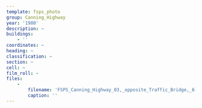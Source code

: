 ```yaml
---
template: fsps_photo
group: Canning_Highway
year: '1980'
description: ~
buildings:
    - ''
coordinates: ~
heading: ~
classification: ~
section: ~
cell: ~
film_roll: ~
files:
    -
        filename: 'FSPS_Canning_Highway_03,_opposite_Traffic_Bridge,_6-2-A,_1980.png'
        caption: ''
---
```

